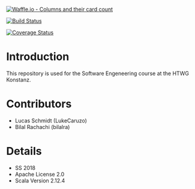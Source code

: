 [![Waffle.io - Columns and their card count](https://badge.waffle.io/LukeCaruzo/2048.svg?columns=all)](https://waffle.io/LukeCaruzo/2048)

[![Build Status](https://api.travis-ci.org/LukeCaruzo/2048SE.svg?branch=master)](https://travis-ci.org/LukeCaruzo/2048SE)

[![Coverage Status](https://coveralls.io/repos/github/LukeCaruzo/2048/badge.svg)](https://coveralls.io/github/LukeCaruzo/2048)

# Introduction
This repository is used for the Software Engeneering course at the HTWG Konstanz.

# Contributors
* Lucas Schmidt (LukeCaruzo)
* Bilal Rachachi (bilalra)

# Details
* SS 2018
* Apache License 2.0
* Scala Version 2.12.4
